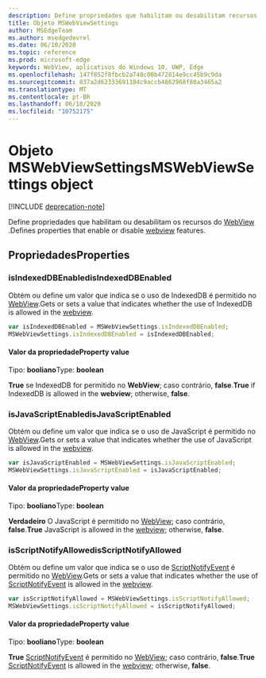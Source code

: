 ```yaml
---
description: Define propriedades que habilitam ou desabilitam recursos do WebView
title: Objeto MSWebViewSettings
author: MSEdgeTeam
ms.author: msedgedevrel
ms.date: 06/10/2020
ms.topic: reference
ms.prod: microsoft-edge
keywords: WebView, aplicativos do Windows 10, UWP, Edge
ms.openlocfilehash: 147f852f8fbcb2a748c00b472814e9cc45b9c9da
ms.sourcegitcommit: 037a2d62333691104c9accb4862968f80a3465a2
ms.translationtype: MT
ms.contentlocale: pt-BR
ms.lasthandoff: 06/18/2020
ms.locfileid: "10752175"
---
```

# <span data-ttu-id="3f5a0-104">Objeto MSWebViewSettings</span><span class="sxs-lookup"><span data-stu-id="3f5a0-104">MSWebViewSettings object</span></span>  

[!INCLUDE [deprecation-note](../includes/deprecation-note.md)]  

<span data-ttu-id="3f5a0-105">Define propriedades que habilitam ou desabilitam os recursos do [WebView](../webview.md) .</span><span class="sxs-lookup"><span data-stu-id="3f5a0-105">Defines properties that enable or disable [webview](../webview.md) features.</span></span>  

## <span data-ttu-id="3f5a0-106">Propriedades</span><span class="sxs-lookup"><span data-stu-id="3f5a0-106">Properties</span></span>  

### <span data-ttu-id="3f5a0-107">isIndexedDBEnabled</span><span class="sxs-lookup"><span data-stu-id="3f5a0-107">isIndexedDBEnabled</span></span>  

<span data-ttu-id="3f5a0-108">Obtém ou define um valor que indica se o uso de IndexedDB é permitido no [WebView](../webview.md).</span><span class="sxs-lookup"><span data-stu-id="3f5a0-108">Gets or sets a value that indicates whether the use of IndexedDB is allowed in the [webview](../webview.md).</span></span>  

```javascript
var isIndexedDBEnabled = MSWebViewSettings.isIndexedDBEnabled;
MSWebViewSettings.isIndexedDBEnabled = isIndexedDBEnabled;
```  

#### <span data-ttu-id="3f5a0-109">Valor da propriedade</span><span class="sxs-lookup"><span data-stu-id="3f5a0-109">Property value</span></span>  

<span data-ttu-id="3f5a0-110">Tipo: **booliano**</span><span class="sxs-lookup"><span data-stu-id="3f5a0-110">Type: **boolean**</span></span>  

<span data-ttu-id="3f5a0-111">**True** se IndexedDB for permitido no **WebView**; caso contrário, **false**.</span><span class="sxs-lookup"><span data-stu-id="3f5a0-111">**True** if IndexedDB is allowed in the **webview**; otherwise, **false**.</span></span>  

### <span data-ttu-id="3f5a0-112">isJavaScriptEnabled</span><span class="sxs-lookup"><span data-stu-id="3f5a0-112">isJavaScriptEnabled</span></span>  

<span data-ttu-id="3f5a0-113">Obtém ou define um valor que indica se o uso de JavaScript é permitido no [WebView](../webview.md).</span><span class="sxs-lookup"><span data-stu-id="3f5a0-113">Gets or sets a value that indicates whether the use of JavaScript is allowed in the [webview](../webview.md).</span></span>  

```javascript
var isJavaScriptEnabled = MSWebViewSettings.isJavaScriptEnabled;
MSWebViewSettings.isJavaScriptEnabled = isJavaScriptEnabled;
```  

#### <span data-ttu-id="3f5a0-114">Valor da propriedade</span><span class="sxs-lookup"><span data-stu-id="3f5a0-114">Property value</span></span>  

<span data-ttu-id="3f5a0-115">Tipo: **booliano**</span><span class="sxs-lookup"><span data-stu-id="3f5a0-115">Type: **boolean**</span></span>  

<span data-ttu-id="3f5a0-116">**Verdadeiro** O JavaScript é permitido no [WebView](../webview.md); caso contrário, **false**.</span><span class="sxs-lookup"><span data-stu-id="3f5a0-116">**True** JavaScript is allowed in the [webview](../webview.md); otherwise, **false**.</span></span>  

### <span data-ttu-id="3f5a0-117">isScriptNotifyAllowed</span><span class="sxs-lookup"><span data-stu-id="3f5a0-117">isScriptNotifyAllowed</span></span>  

<span data-ttu-id="3f5a0-118">Obtém ou define um valor que indica se o uso de [ScriptNotifyEvent](ScriptNotifyEvent.md) é permitido no [WebView](../webview.md).</span><span class="sxs-lookup"><span data-stu-id="3f5a0-118">Gets or sets a value that indicates whether the use of [ScriptNotifyEvent](ScriptNotifyEvent.md) is allowed in the [webview](../webview.md).</span></span>  

```javascript
var isScriptNotifyAllowed = MSWebViewSettings.isScriptNotifyAllowed;
MSWebViewSettings.isScriptNotifyAllowed = isScriptNotifyAllowed;
```  

#### <span data-ttu-id="3f5a0-119">Valor da propriedade</span><span class="sxs-lookup"><span data-stu-id="3f5a0-119">Property value</span></span>  

<span data-ttu-id="3f5a0-120">Tipo: **booliano**</span><span class="sxs-lookup"><span data-stu-id="3f5a0-120">Type: **boolean**</span></span>  

<span data-ttu-id="3f5a0-121">**True** [ScriptNotifyEvent](ScriptNotifyEvent.md) é permitido no [WebView](../webview.md); caso contrário, **false**.</span><span class="sxs-lookup"><span data-stu-id="3f5a0-121">**True** [ScriptNotifyEvent](ScriptNotifyEvent.md) is allowed in the [webview](../webview.md); otherwise, **false**.</span></span>  
